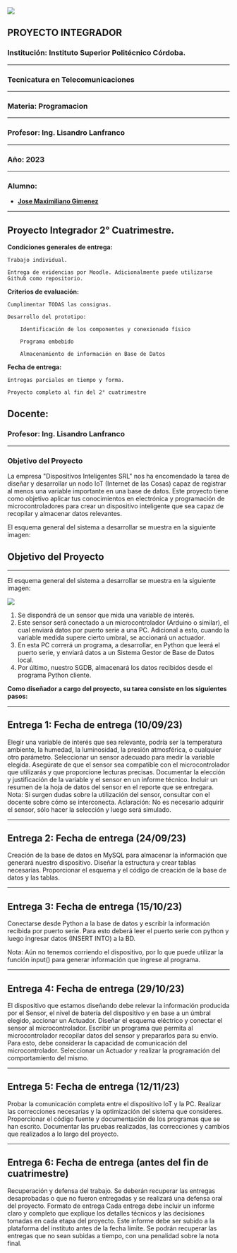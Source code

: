<img src="https://github-production-user-asset-6210df.s3.amazonaws.com/86580762/237179645-e4bb6ff9-0bb5-441d-a98f-a4a6a53577e6.jpg">

## **PROYECTO INTEGRADOR**

### **Institución: Instituto Superior Politécnico Córdoba.**

<hr>

### **Tecnicatura en Telecomunicaciones**

<hr>

### **Materia:** Programacion

<hr>

### **Profesor:** Ing. Lisandro Lanfranco

<hr>

### **Año:** 2023

<hr>

### **Alumno:**  

* **<a href="https://github.com/Maxg8704">Jose Maximiliano Gimenez</a>**
<hr>

## Proyecto Integrador 2° Cuatrimestre. 

**Condiciones generales de entrega:**

    Trabajo individual.

    Entrega de evidencias por Moodle. Adicionalmente puede utilizarse Github como repositorio.

**Criterios de evaluación:**

    Cumplimentar TODAS las consignas.

    Desarrollo del prototipo:

        Identificación de los componentes y conexionado físico

        Programa embebido

        Almacenamiento de información en Base de Datos


**Fecha de entrega:**

    Entregas parciales en tiempo y forma.

    Proyecto completo al fin del 2° cuatrimestre


## **Docente:**

### **Profesor: Ing. Lisandro Lanfranco**
<hr>

### Objetivo del Proyecto

La empresa "Dispositivos Inteligentes SRL" nos ha encomendado la tarea de diseñar y desarrollar un nodo IoT (Internet de las Cosas) capaz de registrar al menos una variable importante en una base de datos. Este proyecto tiene como objetivo aplicar tus conocimientos en electrónica y programación de microcontroladores para crear un dispositivo inteligente que sea capaz de recopilar y almacenar datos relevantes.

El esquema general del sistema a desarrollar se muestra en la siguiente imagen:

## Objetivo del Proyecto

<hr>

El esquema general del sistema a desarrollar se muestra en la siguiente
imagen: 

<img src="https://blog.arduinoomega.com/wp-content/uploads/2022/07/image-768x519.png">

1. Se dispondrá de un sensor que mida una variable de interés.
2. Este sensor será conectado a un microcontrolador (Arduino o
similar), el cual enviará datos por puerto serie a una PC. Adicional a
esto, cuando la variable medida supere cierto umbral, se accionará
un actuador.
3. En esta PC correrá un programa, a desarrollar, en Python que leerá
el puerto serie, y enviará datos a un Sistema Gestor de Base de
Datos local.
4. Por último, nuestro SGDB, almacenará los datos recibidos desde el
programa Python cliente.

**Como diseñador a cargo del proyecto, su tarea consiste en los siguientes pasos:**
<hr>

## Entrega 1: Fecha de entrega (10/09/23)

Elegir una variable de interés que sea relevante, podría ser la
temperatura ambiente, la humedad, la luminosidad, la presión
atmosférica, o cualquier otro parámetro.
Seleccionar un sensor adecuado para medir la variable elegida. Asegúrate
de que el sensor sea compatible con el microcontrolador que utilizarás y
que proporcione lecturas precisas.
Documentar la elección y justificación de la variable y el sensor en un
informe técnico. Incluir un resumen de la hoja de datos del sensor en el
reporte que se entregara.
Nota: Si surgen dudas sobre la utilización del sensor, consultar con el
docente sobre cómo se interconecta.
Aclaración: No es necesario adquirir el sensor, sólo hacer la
selección y luego será simulado.
<hr>

## Entrega 2: Fecha de entrega (24/09/23)

Creación de la base de datos en MySQL para almacenar la información
que generará nuestro dispositivo.
Diseñar la estructura y crear tablas necesarias.
Proporcionar el esquema y el código de creación de la base de datos y las
tablas.

<hr>

## Entrega 3: Fecha de entrega (15/10/23)

Conectarse desde Python a la base de datos y escribir la información
recibida por puerto serie.
Para esto deberá leer el puerto serie con python y luego ingresar datos
(INSERT INTO) a la BD.

Nota: Aún no tenemos corriendo el dispositivo, por lo que puede utilizar
la función input() para generar información que ingrese al programa.

<hr>

## Entrega 4: Fecha de entrega (29/10/23)

El dispositivo que estamos diseñando debe relevar la información
producida por el Sensor, el nivel de batería del dispositivo y en base a un
úmbral elegido, accionar un Actuador.
Diseñar el esquema eléctrico y conectar el sensor al microcontrolador.
Escribir un programa que permita al microcontrolador recopilar datos del
sensor y prepararlos para su envío. Para esto, debe considerar la
capacidad de comunicación del microcontrolador.
Seleccionar un Actuador y realizar la programación del comportamiento
del mismo.
<hr>

## Entrega 5: Fecha de entrega (12/11/23)

Probar la comunicación completa entre el dispositivo IoT y la PC. Realizar
las correcciones necesarias y la optimización del sistema que consideres.
Proporcionar el código fuente y documentación de los programas que se
han escrito.
Documentar las pruebas realizadas, las correcciones y cambios que
realizados a lo largo del proyecto.
<hr>

## Entrega 6: Fecha de entrega (antes del fin de cuatrimestre)
Recuperación y defensa del trabajo.
Se deberán recuperar las entregas desaprobadas o que no fueron
entregadas y se realizará una defensa oral del proyecto.
Formato de entrega
Cada entrega debe incluir un informe claro y completo que explique los
detalles técnicos y las decisiones tomadas en cada etapa del proyecto.
Este informe debe ser subido a la plataforma del instituto antes de la
fecha límite.
Se podrán recuperar las entregas que no sean subidas a tiempo, con una
penalidad sobre la nota final.